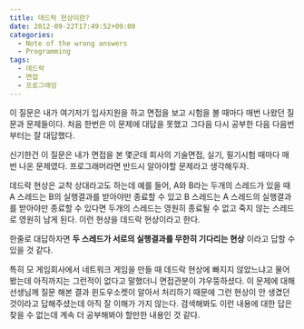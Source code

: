 ```yaml
---
title: 데드락 현상이란?
date: 2012-09-22T17:49:52+09:00
categories:
  - Note of the wrong answers
  - Programming
tags:
  - 데드락
  - 면접
  - 프로그래밍
---
```

이 질문은 내가 여기저기 입사지원을 하고 면접을 보고 시험을 볼 때마다 매번 나왔던 질문과 문제들이다. 처음 한번은 이 문제에 대답을 못했고 그다음 다시 공부한 다음 다음번부터는 잘 대답했다.

신기한건 이 질문은 내가 면접을 본 몇군데 회사의 기술면접, 실기, 필기시험 때마다 매번 나온 문제였다. 프로그래머라면 반드시 알아야할 문제라고 생각해두자.

데드락 현상은 교착 상대라고도 하는데 예를 들어, A와 B라는 두개의 스레드가 있을 때 A 스레드는 B의 실행결과를 받아야만 종료할 수 있고 B 스레드는 A 스레드의 실행결과를 받아야만 종료할 수 있다면 두개의 스레드는 영원히 종료될 수 없고 죽지 않는 스레드로 영원히 남게 된다. 이런 현상을 데드락 현상이라고 한다.

한줄로 대답하자면 **두 스레드가 서로의 실행결과를 무한히 기다리는 현상** 이라고 답할 수 있을 것 같다.

특히 모 게임회사에서 네트워크 게임을 만들 때 데드락 현상에 빠지지 않았느냐고 물어봤는데 아직까지는 그런적이 없다고 말했더니 면접관분이 갸우뚱하셨다. 이 문제에 대해 선생님께 질문 해본 결과 윈도우소켓이 알아서 처리하기 때문에 그런 현상이 안 생겼던 것이라고 답해주셨는데 아직 잘 이해가 가지 않는다. 검색해봐도 이런 내용에 대한 답은 찾을 수 없는데 계속 더 공부해봐야 할만한 내용인 것 같다.
